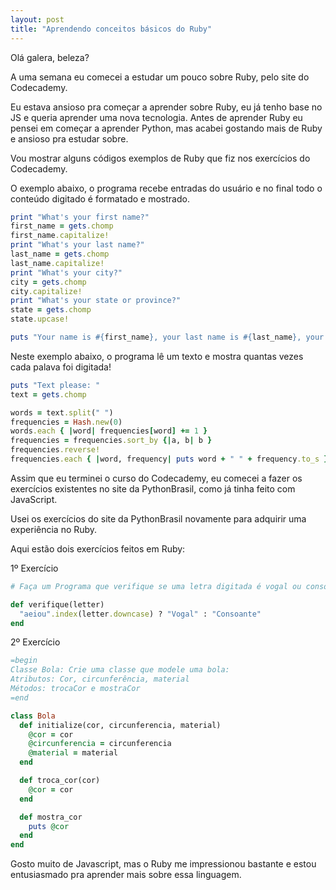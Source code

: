 ```yaml
---
layout: post
title: "Aprendendo conceitos básicos do Ruby"
---
```


Olá galera, beleza?

A uma semana eu comecei a estudar um pouco sobre Ruby, pelo site do Codecademy.

Eu estava ansioso pra começar a aprender sobre Ruby, eu já tenho base no JS e queria aprender uma nova tecnologia.
Antes de aprender Ruby eu pensei em começar a aprender Python, mas acabei gostando mais de Ruby e ansioso pra estudar sobre.

Vou mostrar alguns códigos exemplos de Ruby que fiz nos exercícios do Codecademy.

O exemplo abaixo, o programa recebe entradas do usuário e no final todo o conteúdo digitado é formatado e mostrado.

``` ruby
print "What's your first name?"
first_name = gets.chomp
first_name.capitalize!
print "What's your last name?"
last_name = gets.chomp
last_name.capitalize!
print "What's your city?"
city = gets.chomp
city.capitalize!
print "What's your state or province?"
state = gets.chomp
state.upcase!

puts "Your name is #{first_name}, your last name is #{last_name}, your city is #{city} and your state or province is #{state}."
```
Neste exemplo abaixo, o programa lê um texto e mostra quantas vezes cada palava foi digitada!

``` ruby
puts "Text please: "
text = gets.chomp

words = text.split(" ")
frequencies = Hash.new(0)
words.each { |word| frequencies[word] += 1 }
frequencies = frequencies.sort_by {|a, b| b }
frequencies.reverse!
frequencies.each { |word, frequency| puts word + " " + frequency.to_s }
```

Assim que eu terminei o curso do Codecademy, eu comecei a fazer os exercícios existentes no site da PythonBrasil, como já tinha feito com JavaScript.

Usei os exercícios do site da PythonBrasil novamente para adquirir uma experiência no Ruby.

Aqui estão dois exercícios feitos em Ruby:

1º Exercício

``` ruby
# Faça um Programa que verifique se uma letra digitada é vogal ou consoante.

def verifique(letter)
  "aeiou".index(letter.downcase) ? "Vogal" : "Consoante"
end
```

2º Exercício

``` ruby
=begin
Classe Bola: Crie uma classe que modele uma bola:
Atributos: Cor, circunferência, material
Métodos: trocaCor e mostraCor
=end

class Bola
  def initialize(cor, circunferencia, material)
    @cor = cor
    @circunferencia = circunferencia
    @material = material
  end

  def troca_cor(cor)
    @cor = cor
  end

  def mostra_cor
    puts @cor
  end
end
```
Gosto muito de Javascript, mas o Ruby me impressionou bastante e estou entusiasmado pra aprender mais sobre essa linguagem.

